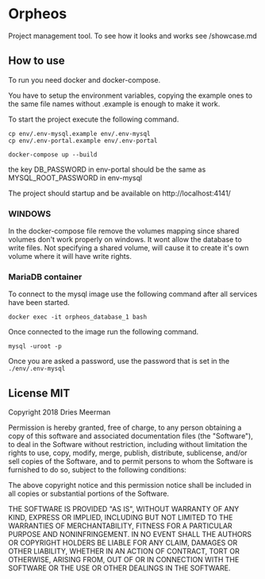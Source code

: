 # Orpheos

Project management tool.
To see how it looks and works see /showcase.md

## How to use

To run you need docker and docker-compose.

You have to setup the environment variables, copying the example ones to the same file names without .example is enough to make it work.

To start the project execute the following command.

```shell
cp env/.env-mysql.example env/.env-mysql
cp env/.env-portal.example env/.env-portal

docker-compose up --build
```

the key DB_PASSWORD in env-portal should be the same as MYSQL_ROOT_PASSWORD in env-mysql

The project should startup and be available on http://localhost:4141/

### WINDOWS

In the docker-compose file remove the volumes mapping since shared volumes don't work properly on windows.
It wont allow the database to write files. Not specifying a shared volume, will cause it to create it's own volume where it will have write rights.

### MariaDB container

To connect to the mysql image use the following command after all services have been started.

```shell
docker exec -it orpheos_database_1 bash
```

Once connected to the image run the following command.

```shell
mysql -uroot -p
```

Once you are asked a password, use the password that is set in the `./env/.env-mysql`

## License MIT

Copyright 2018 Dries Meerman

Permission is hereby granted, free of charge, to any person obtaining a copy of this software and associated documentation files (the "Software"), to deal in the Software without restriction, including without limitation the rights to use, copy, modify, merge, publish, distribute, sublicense, and/or sell copies of the Software, and to permit persons to whom the Software is furnished to do so, subject to the following conditions:

The above copyright notice and this permission notice shall be included in all copies or substantial portions of the Software.

THE SOFTWARE IS PROVIDED "AS IS", WITHOUT WARRANTY OF ANY KIND, EXPRESS OR IMPLIED, INCLUDING BUT NOT LIMITED TO THE WARRANTIES OF MERCHANTABILITY, FITNESS FOR A PARTICULAR PURPOSE AND NONINFRINGEMENT. IN NO EVENT SHALL THE AUTHORS OR COPYRIGHT HOLDERS BE LIABLE FOR ANY CLAIM, DAMAGES OR OTHER LIABILITY, WHETHER IN AN ACTION OF CONTRACT, TORT OR OTHERWISE, ARISING FROM, OUT OF OR IN CONNECTION WITH THE SOFTWARE OR THE USE OR OTHER DEALINGS IN THE SOFTWARE.
